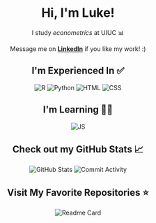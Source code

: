 <div align="center">
    <h1>Hi, I'm Luke!</h1>
    <p>I study <em>econometrics</em> at UIUC 📊</p>
    <p>Message me on <a href="https://www.linkedin.com/in/luke-marren-aa9912206/" target="_blank"> <b>LinkedIn</b></a> if you like my work! :)</p>
    <h2>I'm Experienced In ✅</h2>
    
![R](https://img.shields.io/badge/R-4.3.2-276DC3?logo=R&logoColor=276DC3) 
![Python](https://img.shields.io/badge/Python-3.11-FFD43B?logo=python)
![HTML](https://img.shields.io/badge/HTML-5-E34C26?logo=html5)
![CSS](https://img.shields.io/badge/CSS-3-FF8A27?logo=css&logoColor=FF8A27)
    <h2>I'm Learning 👨‍💻</h2>
![JS](https://img.shields.io/badge/JavaScript-ES2025-F7DF1E?logo=javascript&logoColor=F7DF1E)
    <h2>Check out my GitHub Stats 📈</h2>

![GitHub Stats](https://github-readme-stats.vercel.app/api/top-langs/?username=lmarren1&theme=radical&layout=donut)
![Commit Activity](https://github-readme-stats.vercel.app/api?username=lmarren1&show_icons=true&count_private=true&include_all_commits=true&theme=radical&rank_icon=percentile)
    <h2>Visit My Favorite Repositories ⭐</h2>
![Readme Card](https://github-readme-stats.vercel.app/api/pin/?username=lmarren1&repo=nba-threes-since-1979&show_owner=true&theme=radical)
</div>
